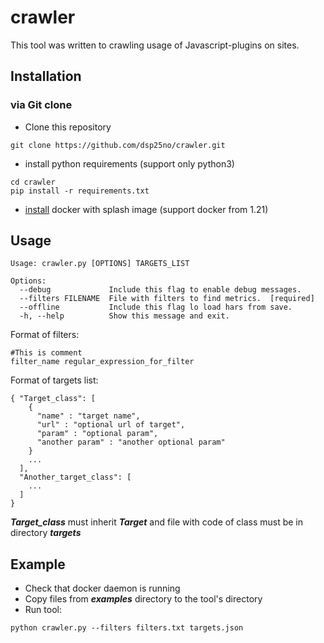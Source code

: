 # crawler
This tool was written to crawling usage of Javascript-plugins on sites.
## Installation
### via Git clone
- Clone this repository
```
git clone https://github.com/dsp25no/crawler.git
```
- install python requirements (support only python3)
```
cd crawler
pip install -r requirements.txt
```
- [install](http://splash.readthedocs.io/en/stable/install.html) docker with splash image (support docker from 1.21)

## Usage
```
Usage: crawler.py [OPTIONS] TARGETS_LIST

Options:
  --debug             Include this flag to enable debug messages.
  --filters FILENAME  File with filters to find metrics.  [required]
  --offline           Include this flag lo load hars from save.
  -h, --help          Show this message and exit.
  ```
Format of filters:
```
#This is comment
filter_name regular_expression_for_filter
```
Format of targets list:
```
{ "Target_class": [
    {
      "name" : "target name",
      "url" : "optional url of target",
      "param" : "optional param",
      "another param" : "another optional param"
    }
    ...
  ],
  "Another_target_class": [
    ...
  ]
}
```
**_Target_class_** must inherit **_Target_** and file with code of class must be in directory **_targets_**

## Example
- Check that docker daemon is running
- Copy files from **_examples_** directory to the tool's directory
- Run tool:
```
python crawler.py --filters filters.txt targets.json
```
